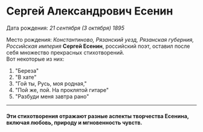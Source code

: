 # Сергей Александрович Есенин
Дата рождения: _21 сентября (3 октября) 1895_

Место рождения: _Константиново, Рязанский уезд, Рязанская губерния, Российская империя_
**Сергей Есенин**, российский поэт, оставил после себя множество прекрасных стихотворений.  
Вот некоторые из них:

1. "Береза"
2. "В хате"
3. "Гой ты, Русь, моя родная,"
4. "Пой же, пой. На проклятой гитаре"
5. "Разбуди меня завтра рано"
___
#### Эти стихотворения отражают разные аспекты творчества Есенина, включая любовь, природу и мгновенность чувств.